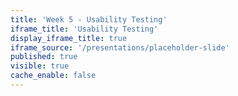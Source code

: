 ```yaml
---
title: 'Week 5 - Usability Testing'
iframe_title: 'Usability Testing'
display_iframe_title: true
iframe_source: '/presentations/placeholder-slide'
published: true
visible: true
cache_enable: false
---
```

